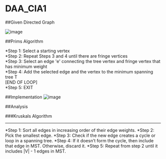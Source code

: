 # DAA_CIA1


##Given Directed Graph

![image](https://user-images.githubusercontent.com/73640313/213088607-75d70d92-a81b-4fb9-9eb6-fb954c756a09.png)


##Prims Algorithm

*Step 1: Select a starting vertex  
*Step 2: Repeat Steps 3 and 4 until there are fringe vertices  
*Step 3: Select an edge 'e' connecting the tree vertex and fringe vertex that has minimum weight  
*Step 4: Add the selected edge and the vertex to the minimum spanning tree T  
[END OF LOOP]  
*Step 5: EXIT  

##Implementation
![image](https://user-images.githubusercontent.com/73640313/213093742-060cf5af-9739-49e1-ada7-12946e9a220d.png)

##Analysis


###Kruskals Algorithm
***
*Step 1: Sort all edges in increasing order of their edge weights.
*Step 2: Pick the smallest edge.
*Step 3: Check if the new edge creates a cycle or loop in a spanning tree.
*Step 4: If it doesn’t form the cycle, then include that edge in MST. Otherwise, discard it.
*Step 5: Repeat from step 2 until it includes |V| - 1 edges in MST.

